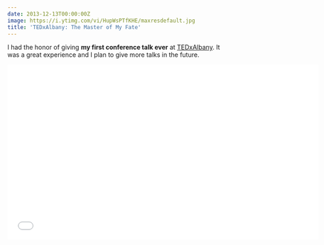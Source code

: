 ```yaml
---
date: 2013-12-13T00:00:00Z
image: https://i.ytimg.com/vi/HupWsPTfKHE/maxresdefault.jpg
title: 'TEDxAlbany: The Master of My Fate'
---
```


I had the honor of giving **my first conference talk ever** at [TEDxAlbany](http://tedxalbany.org/). It was a great experience and I plan to give more talks in the future.

<iframe width="700" height="394" src="//www.youtube.com/embed/HupWsPTfKHE" frameborder="0" allowfullscreen></iframe>
